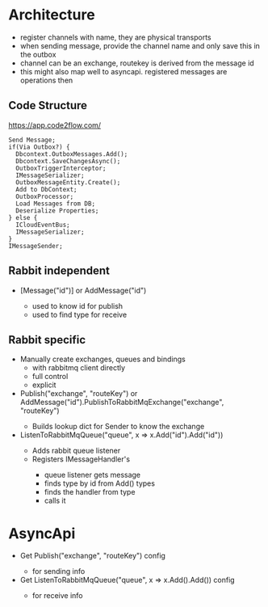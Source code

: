 ﻿
# Architecture
- register channels with name, they are physical transports
- when sending message, provide the channel name and only save this in the outbox
- channel can be an exchange, routekey is derived from the message id
- this might also map well to asyncapi. registered messages are operations then

## Code Structure

https://app.code2flow.com/

```
Send Message;
if(Via Outbox?) {
  Dbcontext.OutboxMessages.Add();
  Dbcontext.SaveChangesAsync();
  OutboxTriggerInterceptor;
  IMessageSerializer;
  OutboxMessageEntity.Create();
  Add to DbContext;
  OutboxProcessor;
  Load Messages from DB;
  Deserialize Properties;
} else {
  ICloudEventBus;
  IMessageSerializer;
}
IMessageSender;
```

## Rabbit independent

* [Message("id")] or AddMessage<type>("id")
   * used to know id for publish
   * used to find type for receive

## Rabbit specific

* Manually create exchanges, queues and bindings
  * with rabbitmq client directly
  * full control
  * explicit
* Publish<Message>("exchange", "routeKey") or AddMessage<type>("id").PublishToRabbitMqExchange("exchange", "routeKey")
  * Builds lookup dict for Sender to know the exchange
* ListenToRabbitMqQueue("queue", x => x.Add<Message>("id").Add<Message2>("id"))
  * Adds rabbit queue listener
  * Registers IMessageHandler<Message>'s
    * queue listener gets message
    * finds type by id from Add<Message>() types
    * finds the handler from type
    * calls it

# AsyncApi

* Get Publish<Message>("exchange", "routeKey") config 
   * for sending info
* Get ListenToRabbitMqQueue("queue", x => x.Add<Message>().Add<Message2>()) config 
   * for receive info


